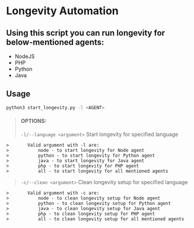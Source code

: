 # Longevity Automation

## Using this script you can run longevity for below-mentioned agents:
- NodeJS
- PHP
- Python
- Java

## Usage
```bash
python3 start_longevity.py -l <AGENT>
```

> #### OPTIONS:
> `-l/--language <argument>` Start longevity for specified language
> 
	> 		Valid argument with -l are:
	> 			node - to start longevity for Node agent
	> 			python - to start longevity for Python agent
	> 			java - to start longevity for Java agent
	> 			php - to start longevity for PHP agent
	> 			all - to start longevity for all mentioned agents
> 
> `-c/--clean <argument>` Clean longevity setup for specified language
> 
	> 		Valid argument with -c are:
	> 			node - to clean longevity setup for Node agent
	> 			python - to clean longevity setup for Python agent
	> 			java - to clean longevity setup for Java agent
	> 			php - to clean longevity setup for PHP agent
	> 			all - to clean longevity setup for all mentioned agents
